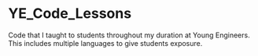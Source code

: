# YE_Code_Lessons
Code that I taught to students throughout my duration at Young Engineers. This includes multiple languages to give students exposure.
